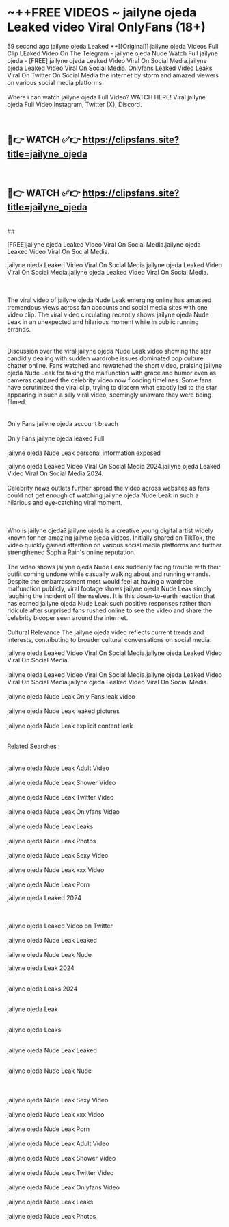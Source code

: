 # ~++FREE VIDEOS ~ jailyne ojeda Leaked video Viral OnlyFans (18+)<br>


59 second ago jailyne ojeda Leaked ++[[Original]] jailyne ojeda Videos Full Clip LEaked Video On The Telegram  - jailyne ojeda Nude  Watch Full jailyne ojeda - [FREE] jailyne ojeda Leaked Video Viral On Social Media.jailyne ojeda Leaked Video Viral On Social Media.   Onlyfans Leaked Video Leaks Viral On Twitter On Social Media the internet by storm and amazed viewers on various social media platforms. <br><br>
Where i can watch jailyne ojeda Full Video? WATCH HERE! Viral jailyne ojeda Full Video Instagram, Twitter (X), Discord. <br>


 <br>

##  🔴👉 WATCH ✅👉  <a href="https://clipsfans.site?title=jailyne_ojeda&ref=git">https://clipsfans.site?title=jailyne_ojeda</a> <br>
  <br>

##  🔴👉 WATCH ✅👉  <a href="https://clipsfans.site?title=jailyne_ojeda&ref=git">https://clipsfans.site?title=jailyne_ojeda</a> <br>
  <br>
  ##



[FREE]jailyne ojeda Leaked Video Viral On Social Media.jailyne ojeda Leaked Video Viral On Social Media. <br>

jailyne ojeda Leaked Video Viral On Social Media.jailyne ojeda Leaked Video Viral On Social Media.jailyne ojeda Leaked Video Viral On Social Media. <br>


  <br>

  <br>
The viral video of jailyne ojeda Nude Leak emerging online has amassed tremendous views across fan accounts and social media sites with one video clip. The viral video circulating recently shows jailyne ojeda Nude Leak in an unexpected and hilarious moment while in public running errands.<br>
<br>


<br>
Discussion over the viral jailyne ojeda Nude Leak video showing the star candidly dealing with sudden wardrobe issues dominated pop culture chatter online. Fans watched and rewatched the short video, praising jailyne ojeda Nude Leak for taking the malfunction with grace and humor even as cameras captured the celebrity video now flooding timelines. Some fans have scrutinized the viral clip, trying to discern what exactly led to the star appearing in such a silly viral video, seemingly unaware they were being filmed.<br>
<br>
<br> 
Only Fans jailyne ojeda account breach<br>
<br>
Only Fans jailyne ojeda leaked Full <br>
<br>
jailyne ojeda Nude Leak personal information exposed<br>

jailyne ojeda Leaked Video Viral On Social Media 2024.jailyne ojeda Leaked Video Viral On Social Media 2024. <br>
<br>
Celebrity news outlets further spread the video across websites as fans could not get enough of watching jailyne ojeda Nude Leak in such a hilarious and eye-catching viral moment.<br>
<br>

<br>
Who is jailyne ojeda? jailyne ojeda is a creative young digital artist widely known for her amazing jailyne ojeda videos. Initially shared on TikTok, the video quickly gained attention on various social media platforms and further strengthened Sophia Rain's online reputation.<br>
<br>
The video shows jailyne ojeda Nude Leak suddenly facing trouble with their outfit coming undone while casually walking about and running errands. Despite the embarrassment most would feel at having a wardrobe malfunction publicly, viral footage shows jailyne ojeda Nude Leak simply laughing the incident off themselves. It is this down-to-earth reaction that has earned jailyne ojeda Nude Leak such positive responses rather than ridicule after surprised fans rushed online to see the video and share the celebrity blooper seen around the internet.<br>
<br>
Cultural Relevance The jailyne ojeda video reflects current trends and interests, contributing to broader cultural conversations on social media.<br>

jailyne ojeda Leaked Video Viral On Social Media.jailyne ojeda Leaked Video Viral On Social Media.<br>
<br>
jailyne ojeda Leaked Video Viral On Social Media.jailyne ojeda Leaked Video Viral On Social Media.jailyne ojeda Leaked Video Viral On Social Media.<br>
<br>
jailyne ojeda Nude Leak Only Fans leak video<br>
<br>
jailyne ojeda Nude Leak leaked pictures<br>
<br>
jailyne ojeda Nude Leak explicit content leak<br>


<br>
Related Searches :<br>
<br>

<br>
jailyne ojeda Nude Leak Adult Video<br>
<br>
jailyne ojeda Nude Leak Shower Video<br>
<br>
jailyne ojeda Nude Leak Twitter Video<br>
<br>
jailyne ojeda Nude Leak Onlyfans Video<br>
<br>
jailyne ojeda Nude Leak Leaks<br>
<br>
jailyne ojeda Nude Leak Photos<br>

<br>
jailyne ojeda Nude Leak Sexy Video<br>
<br>
jailyne ojeda Nude Leak xxx Video<br>
<br>
jailyne ojeda Nude Leak Porn<br>

jailyne ojeda  Leaked 2024 <br> <br>
<br>

jailyne ojeda Leaked Video on Twitter <br>
<br>
jailyne ojeda Nude Leak Leaked<br>
<br>
jailyne ojeda Nude Leak Nude<br>


jailyne ojeda  Leak 2024 <br> <br>



jailyne ojeda  Leaks 2024 <br> <br>



 
jailyne ojeda  Leak<br> <br>



jailyne ojeda  Leaks<br> <br>


jailyne ojeda Nude Leak Leaked<br> <br>

jailyne ojeda Nude Leak Nude<br> <br>
<br> <br>
jailyne ojeda Nude Leak Sexy Video
<br> <br>
jailyne ojeda Nude Leak xxx Video
<br> <br>
jailyne ojeda Nude Leak Porn
<br> <br>
jailyne ojeda Nude Leak Adult Video
<br> <br>
jailyne ojeda Nude Leak Shower Video
<br> <br>
jailyne ojeda Nude Leak Twitter Video
<br> <br>
jailyne ojeda Nude Leak Onlyfans Video
<br> <br>
jailyne ojeda Nude Leak Leaks
<br> <br>
jailyne ojeda Nude Leak Photos






</p>




 



</p>










